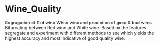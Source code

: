 # Wine_Quality
Segregation of Red wine White wine and prediction of good & bad wine. 
Bifurcating between Red wine and White wine. Based on the features segregate and experiment with different methods to see which yields the highest accuracy and most indicative of good quality wine.
